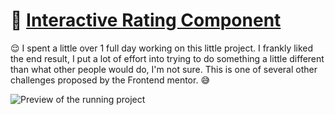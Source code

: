 # :sparkling_heart: [Interactive Rating Component]()
:relieved: I spent a little over 1 full day working on this little project. I frankly liked the end result, I put a lot of effort into trying to do something a little different than what other people would do, I'm not sure. This is one of several other challenges proposed by the Frontend mentor. :sweat_smile:

![Preview of the running project](https://i.imgur.com/8bmHT0d.gif)